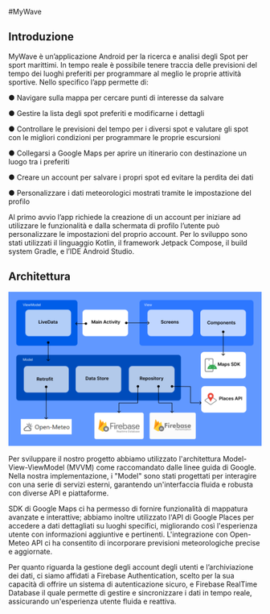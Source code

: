 #MyWave

## Introduzione

MyWave è un’applicazione Android per la ricerca e analisi degli Spot per sport marittimi.
In tempo reale è possibile tenere traccia delle previsioni del tempo dei luoghi preferiti per
programmare al meglio le proprie attività sportive. Nello specifico l’app permette di:

● Navigare sulla mappa per cercare punti di interesse da salvare

● Gestire la lista degli spot preferiti e modificarne i dettagli

● Controllare le previsioni del tempo per i diversi spot e valutare gli spot con le migliori
condizioni per programmare le proprie escursioni

● Collegarsi a Google Maps per aprire un itinerario con destinazione un luogo tra i
preferiti

● Creare un account per salvare i propri spot ed evitare la perdita dei dati

● Personalizzare i dati meteorologici mostrati tramite le impostazione del profilo

Al primo avvio l’app richiede la creazione di un account per iniziare ad utilizzare le
funzionalità e dalla schermata di profilo l’utente può personalizzare le impostazioni del
proprio account.
Per lo sviluppo sono stati utilizzati il linguaggio Kotlin, il framework Jetpack Compose, il
build system Gradle, e l’IDE Android Studio.

## Architettura

![Architettura](screenshots/architettura.png)

Per sviluppare il nostro progetto abbiamo utilizzato l'architettura Model-View-ViewModel
(MVVM) come raccomandato dalle linee guida di Google. Nella nostra implementazione, i
"Model" sono stati progettati per interagire con una serie di servizi esterni, garantendo
un'interfaccia fluida e robusta con diverse API e piattaforme.

SDK di Google Maps ci ha permesso di fornire funzionalità di mappatura avanzate e
interattive; abbiamo inoltre utilizzato l'API di Google Places per accedere a dati dettagliati su
luoghi specifici, migliorando così l'esperienza utente con informazioni aggiuntive e pertinenti.
L'integrazione con Open-Meteo API ci ha consentito di incorporare previsioni meteorologiche
precise e aggiornate.

Per quanto riguarda la gestione degli account degli utenti e l’archiviazione dei dati, ci siamo
affidati a Firebase Authentication, scelto per la sua capacità di offrire un sistema di
autenticazione sicuro, e Firebase RealTime Database il quale permette di gestire e
sincronizzare i dati in tempo reale, assicurando un'esperienza utente fluida e reattiva.



